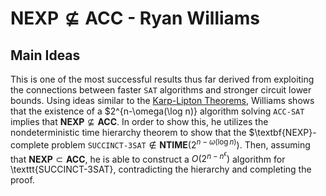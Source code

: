# $\textbf{NEXP}\not\subseteq\textbf{ACC}$ - Ryan Williams

## Main Ideas

This is one of the most successful results thus far derived from exploiting the connections between faster $\texttt{SAT}$ algorithms and stronger circuit lower bounds.  Using ideas similar to the [Karp-Lipton Theorems](https://matthewkatzman.github.io/notes/background/karpLipton.html), Williams shows that the existence of a $2^{n-\omega(\log n)} algorithm solving $\texttt{ACC-SAT}$ implies that $\textbf{NEXP}\not\subseteq\textbf{ACC}$.  In order to show this, he utilizes the nondeterministic time hierarchy theorem to show that the $\textbf{NEXP}-complete problem $\texttt{SUCCINCT-3SAT}\not\in\textbf{NTIME}\left(2^{n-\omega(\log n)}\right)$.  Then, assuming that $\textbf{NEXP}\subset\textbf{ACC}$, he is able to construct a $O\left(2^{n-n^\epsilon}\right)$ algorithm for \texttt{SUCCINCT-3SAT}, contradicting the hierarchy and completing the proof.

